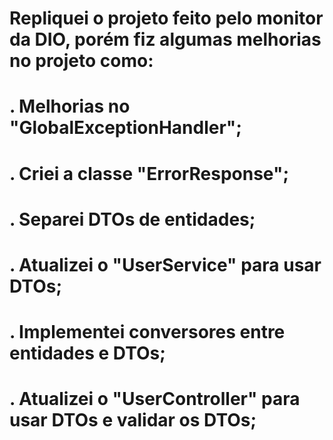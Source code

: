 # Repliquei o projeto feito pelo monitor da DIO, porém fiz algumas melhorias no projeto como:

# . Melhorias no "GlobalExceptionHandler";

# . Criei a classe "ErrorResponse";

# . Separei DTOs de entidades;

# . Atualizei o "UserService" para usar DTOs;

# . Implementei conversores entre entidades e DTOs;

# . Atualizei o "UserController" para usar DTOs e validar os DTOs;
